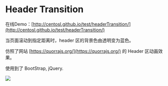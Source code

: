 # Header Transition

在线Demo：[http://centosl.github.io/test/headerTransition/](http://centosl.github.io/test/headerTransition/)

当页面滚动到指定距离时，header 区的背景色由透明变为蓝色。

仿照了网站 [https://quorrajs.org/](https://quorrajs.org/) 的 Header 区动画效果。

使用到了 BootStrap, jQuery.

![](https://ooo.0o0.ooo/2016/06/20/5768c1597d1fe.png)
